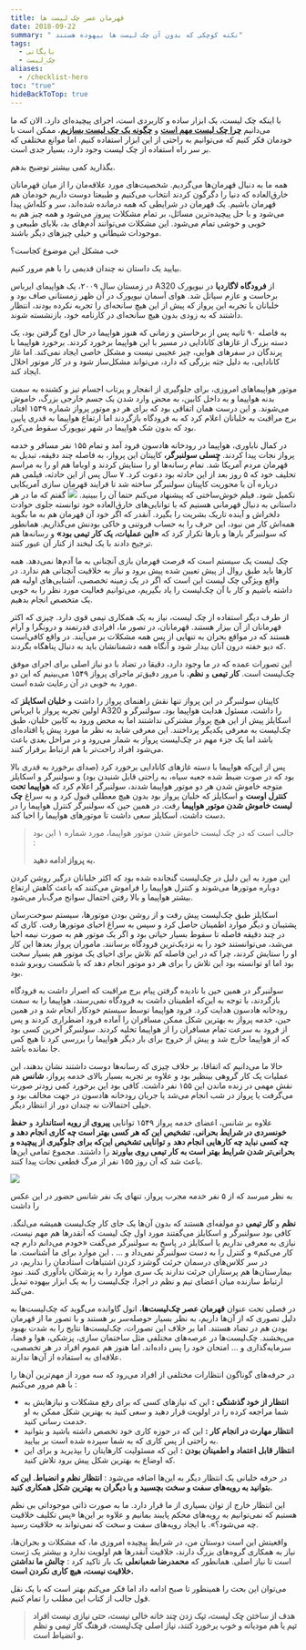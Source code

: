 ```yaml
---
title: قهرمان عصر چک‌ لیست‌ ها
date: 2018-09-22
summary: " نکته کوچکی که بدون آن چک‌ لیست‌ ها بیهوده هستند"
tags:
  - بایگانی
  - چک_لیست
aliases:
  - /checklist-hero
toc: "true"
hideBackToTop: true
---
```

با اینکه چک‌ لیست، یک ابزار ساده و کاربردی است، اجرای پیچیده‌ای دارد. الان که ما می‌دانیم [**چرا چک‌ لیست مهم است**](https://kakavand.me/checklist_manifesto/) و [**چگونه یک چک لیست بسازیم**](https://kakavand.me/checklist/)، ممکن است با خودمان فکر کنیم که می‌توانیم به راحتی از این ابزار استفاده کنیم. اما موانع مختلفی که بر سر راه استفاده از چک لیست وجود دارد، بسیار جدی است.

بگذارید کمی بیشتر توضیح بدهم.

همه ما به دنبال قهرمان‌ها می‌گردیم. شخصیت‌های مورد علاقه‌مان را از میان قهرمانان خارق‌العاده که دنیا را دگرگون کردند انتخاب می‌کنیم و طبیعتا دوست داریم خودمان هم قهرمان باشیم. یک قهرمان در شرایطی که همه درمانده شده‌اند، سر و کله‌اش پیدا می‌شود و با حل پیچیده‌ترین مسائل، بر تمام مشکلات پیروز می‌شود و همه چیز هم به خوبی و خوشی تمام می‌شود. این مشکلات می‌توانند آدم‌های بد، بلایای طبیعی و موجودات شیطانی و خیلی چیزهای دیگر باشند.

خب مشکل این موضوع کجاست؟

بیایید یک داستان نه چندان قدیمی را با هم مرور کنیم.

در زمستان سال ۲۰۰۹، یک هواپیمای ایرباس A320 از **فرودگاه لاگاردیا** در نیویورک برخاست و عازم سیاتل شد. هوای آسمان نیویورک در آن ظهر زمستانی صاف بود و خلبانان با تجربه این پرواز که پیش از این هیچ سانحه‌ای را تجربه نکرده بودند، انتظار داشتند که به زودی بدون هیچ سانحه‌ای در کارنامه خود، بازنشسته شوند.

به فاصله ۹۰ ثانیه پس از برخاستن و زمانی که هنوز هواپیما در حال اوج گرفتن بود، یک دسته بزرگ از غازهای کانادایی در مسیر با این هواپیما برخورد کردند. برخورد هواپیما با پرندگان در سفرهای هوایی، چیز عجیبی نیست و مشکل خاصی ایجاد نمی‌کند. اما غاز کانادایی، به دلیل جثه بزرگی که دارد، می‌تواند مشکل‌ساز شود و در کار موتور اخلال ایجاد کند.

موتور هواپیماهای امروزی، برای جلوگیری از انفجار و پرتاب اجسام تیز و کشنده به سمت بدنه هواپیما و به داخل کابین، به محض وارد شدن یک جسم خارجی بزرگ، خاموش می‌شوند. و این درست همان اتفاقی بود که برای هر دو موتور پرواز شماره ۱۵۴۹ افتاد. برج مراقبت به خلبانان اعلام کرد که به فرودگاه بازگردند اما ارتفاع هواپیما به قدری پایین بود که بدون شک هواپیما در شهر نیویورک سقوط می‌کرد.

در کمال ناباوری، هواپیما در رودخانه هادسون فرود آمد و تمام ۱۵۵ نفر مسافر و خدمه پرواز نجات پیدا کردند. **چِسلی سولنبرگر،** کاپیتان این پرواز، به فاصله چند دقیقه، تبدیل به قهرمان مردم آمریکا شد. تمام رسانه‌ها او را ستایش کردند و اوباما هم او را به مراسم تحلیف خود که ۵ روز بعد از این حادثه بود دعوت کرد. ۷ سال پس از این حادثه، فیلمی هم درباره آن با محوریت کاپیتان سولنبرگر ساخته شد تا فرایند قهرمان سازی آمریکایی تکمیل شود. فیلم خوش‌ساختی که پیشنهاد می‌کنم حتما آن را ببینید.
![](/media/sully-682x1024.jpg)
گفتم که ما در هر داستانی به دنبال قهرمانی هستیم که با توانایی‌های خارق‌العاده خود توانسته جلوی حوادث دلخراش و آینده تاریک بشریت را بگیرد. آنقدر که اگر خود آن قهرمان هم به ما بگوید همه‌اش کار من نبود، این حرف را به حساب فروتنی و خاکی بودنش می‌گذاریم. همانطور که سولنبرگر بارها و بارها تکرار کرد که **«این عملیات، یک کار تیمی بود»** و رسانه‌ها هم ترجیح دادند با یک لبخند از کنار آن عبور کنند.

چک لیست یک سیستم است که فرصت قهرمان بازی آنچنانی به ما آدم‌ها نمی‌دهد. همه کارها باید طبق روال از پیش تعیین شده پیش برود و نیاز به خلاقیت آنچنانی هم ندارد. در واقع ویژگی چک لیست این است که اگر در یک زمینه تخصصی، آشنایی‌های اولیه هم داشته باشیم و کار با آن چک‌لیست را یاد بگیریم، می‌توانیم فعالیت مورد نظر را به خوبی یک متخصص انجام بدهیم.

از طرف دیگر استفاده از چک لیست، نیاز به یک همکاری تیمی قوی دارد. چیزی که اکثر قهرمانان از آن بیزار هستند. قهرمانان، در تصور ما، افرادی قدرتمند و درونگرا و آرام هستند که در مواقع بحران به تنهایی از پس همه مشکلات بر می‌آیند. در واقع کافی‌است که دیو خفته درون آنان بیدار شود و آنگاه همه دشمنانشان باید به دنبال پناهگاه بگردند.

این تصورات عمده که در ما وجود دارد، دقیقا در تضاد با دو نیاز اصلی برای اجرای موفق چک‌لیست است. **کار تیمی** و **نظم.** با مرور دقیق‌تر ماجرای پرواز ۱۵۴۹ می‌بینیم که این دو مورد به خوبی در آن رعایت شده است.

کاپیتان سولنبرگر در این پرواز تنها نقش راهنمای پرواز را داشت و **خلبان اسکایلز** که اولین تجربه پرواز با ایرباس A320 را داشت، مسئول هدایت هواپیما بود. سولنبرگر و اسکایلز پیش از این هیچ پرواز مشترکی نداشتند اما به محض ورود به کابین خلبان، طبق چک‌لیست به معرفی یکدیگر پرداختند. این معرفی شاید به نظر ما مورد پیش پا افتاده‌ای باشد اما یک جزء مهم در چک‌لیست پرواز به شمار می‌رود و در مراحل بعدی باعث می‌شود افراد راحت‌تر با هم ارتباط برقرار کنند.

پس از این‌که هواپیما با دسته غازهای کانادایی برخورد کرد (صدای برخورد به قدری بالا بود که در صوت ضبط شده جعبه سیاه، به راحتی قابل شنیدن بود) و سولنبرگر و اسکایلز متوجه خاموش شدن هر دو موتور هواپیما شدند، سولنبرگر اعلام کرد که **هواپیما تحت کنترل اوست** و اسکایلز که خلبان پرواز بود بدون هیچ معطلی قبول کرد و به سراغ **چک لیست خاموش شدن موتور هواپیما** رفت. در همین حین که سولنبرگر کنترل هواپیما را در دست داشت، اسکایلز سعی داشت تا موتورهای هواپیما را احیا کند.

> جالب است که در چک لیست خاموش شدن موتور هواپیما، مورد شماره ۱ این بود :
> 
> **به پرواز ادامه دهید.**

این مورد به این دلیل در چک‌لیست گنجانده شده بود که اکثر خلبانان درگیر روشن کردن دوباره موتورها می‌شوند و کنترل هواپیما را فراموش می‌کنند که باعث کاهش ارتفاع بیشتر هواپیما و بالا رفتن احتمال سوانح مرگ‌بار می‌شود.

اسکایلز طبق چک‌لیست پیش رفت و از روشن بودن موتورها، سیستم سوخت‌رسان پشتیبان و دیگر موارد اطمینان حاصل کرد و سپس به سراغ احیای موتورها رفت. کاری که در چند دقیقه فاصله تا سقوط بسیار حیاتی بود و اگر یک موتور هم به صورت نیمه احیا می‌شد، می‌توانستند خود را به نزدیک‌ترین فرودگاه برسانند. ماموران پرواز بعدها این کار او را ستایش کردند، چرا که در این فاصله کم تلاش برای احیای یک موتور هم بسیار سخت بود اما او توانسته بود این تلاش را برای هر دو موتور انجام دهد که با شکست روبرو شده بود.

سولنبرگر در همین حین با نادیده گرفتن پیام برج مراقبت که اصرار داشت به فرودگاه بازگردند، با توجه به این‌که اطمینان داشت به فرودگاه نمی‌رسند، هواپیما را به سمت رودخانه هادسون هدایت کرد. فرود هواپیما توسط سیستم خودکار انجام شد و در همین حین، خدمه پرواز به بهترین شکل ممکن مسافران را آماده فرود اضطراری کردند و پس از فرود به سرعت تمام مسافران را از هواپیما تخلیه کردند. سولنبرگر آخرین کسی بود که از هواپیما خارج شد و پیش از خروج برای بار دیگر هواپیما را بررسی کرد تا هیچ کس جا نمانده باشد.

حالا ما می‌دانیم که اتفاقا، بر خلاف چیزی که رسانه‌ها دوست داشتند نشان بدهند، این عملیات یک کار گروهی بینظیر بود و علاوه بر تجربه بسیار بالای خدمه پرواز، **شانس** هم نقش مهمی در زنده ماندن این ۱۵۵ نفر داشت. کافی بود این برخورد کمی زودتر صورت می‌گرفت یا پرواز در شب انجام می‌شد یا جریان رودخانه هادسون در جهت مخالف بود و خیلی احتمالات نه چندان دور از انتظار دیگر.

علاوه بر شانس، اعضای خدمه پرواز ۱۵۴۹ توانایی **پیروی از رویه استاندارد** و‌ **حفظ خونسردی در شرایط بحرانی**، **تشخیص این که هر کسی بهتر است چه کاری انجام دهد و چه کسی نباید چه کارهایی انجام دهد** و **توانایی تشخیص این‌که برای جلوگیری از پیچیده و بحرانی‌تر شدن شرایط بهتر است به کار تیمی روی بیاورند** را داشتند. مجموع تمامی این‌ها باعث شد که آن روز ۱۵۵ نفر از مرگ قطعی نجات پیدا کنند.

![](/media/1549-team-1024x576.jpg)

به نظر میرسد که از ۵ نفر خدمه مجرب پرواز، تنهای یک نفر شانس حضور در این عکس را داشت

**نظم** و **کار تیمی** دو مولفه‌ای هستند که بدون آن‌ها یک جای کار چک‌لیست همیشه می‌لنگد. کافی بود سولنبرگر و اسکایلز می‌گفتند مورد اول چک لیست که آنقدرها هم مهم نیست، نیازی به معرفی نداریم یا اسکایلز در پاسخ به سولنبرگر می‌گفت «خودم می‌دانم دارم چه کار می‌کنم» و کنترل را به دست سولنبرگر نمی‌داد و … . این موارد برای ما آشناست. ما در سر کلاس‌های درسمان جرئت گوشزد کردن اشتباهات استادمان را نداریم، در بیمارستان‌ها هم پرستاران جرئت ندارند یک سری موارد را به پزشکان یادآوری کنند. نبود ارتباط سازنده میان اعضای تیم و نظم در اجرا، چک‌لیست را به یک ابزار بیهوده تبدیل می‌کند.

در فصلی تحت عنوان **قهرمان عصر چک‌لیست‌ها**، اتول گاوانده می‌گوید که چک‌لیست‌ها به دلیل تصوری که از آن‌ها داریم، به نظر بسیار حوصله‌سر بر هستند و با تصور ما از قهرمان بودن هم در تضاد هستند. اما بر خلاف این تصورات، چک‌لیست‌ها نتایج را به شدت بهبود می‌بخشند. چک‌لیست‌ها در عرصه‌های مختلفی مثل ساختمان سازی، پزشکی، هوا و فضا، سرمایه‌گذاری و … امتحان خود را پس داده‌اند. اما هنوز هم عموم افراد در هر تخصصی،‌ علاقه‌ای به استفاده از آن‌ها ندارند.

در حرفه‌های گوناگون انتظارات مختلفی از افراد می‌رود که سه مورد از مهم‌ترین آن‌ها را با هم مرور می‌کنیم :

- **انتظار از خود گذشتگی :** این که نیازهای کسی که برای رفع مشکلات و نیازهایش به شما مراجعه کرده را در اولویت قرار دهید و سعی کنید به بهترین شکل ممکن به او خدمت رسانی کنید.
- **انتظار مهارت در انجام کار :** این که در حوزه کاری خود تخصص داشته باشید و بتوانید به راحتی از پس کاری که به شما سپرده شده است بر بیایید.
- **انتظار قابل اعتماد و اطمینان بودن :** این که مسئولیت کارهایتان را بپذیرید و برای این که اوضاع به بهترین شکل پیش برود تلاش کنید.

در حرفه خلبانی یک انتظار دیگر به این‌ها اضافه می‌شود : **انتظار نظم و انضباط. این که بتوانید به رویه‌های سفت و سخت بچسبید و با دیگران به بهترین شکل همکاری کنید.**

این انتظار خارج از توان بسیاری از ما قرار دارد. ما به صورت ذاتی موجوداتی بی نظم هستیم که نمی‌توانیم به رویه‌های محکم پایبند بمانیم و علاوه بر این‌ها «پس تکلیف خلاقیت چه می‌شود؟». با ایجاد رویه‌های سفت و سخت که نمی‌تواند به خلاقیت رسید.

واقعیتش این است دوستان من، در شرایط پیچیده امروزی ما، که مشکلات و بحران‌ها، نیاز به همکاری گروه‌های بزرگ دارند، خلاقیت آنقدرها هم اولویت ندارد و بیشتر یک ژست است تا نیاز اصلی. همانطور که **محمدرضا شعبانعلی** یک بار تاکید کرد : **چالش ما نداشتن خلاقیت نیست، هیچ کاری نکردن است.**

می‌توان این بحث را همینطور تا صبح ادامه داد اما فکر می‌کنم بهتر است که با یک نقل قول جالب از کتاب این مطلب را تمام کنیم.

> **هدف از ساختن چک لیست، تیک زدن چند خانه خالی نیست، حتی نیازی نیست افراد تیم با هم مودبانه و خوب برخورد کنند، نیاز اصلی چک‌لیست، فرهنگ کار تیمی و نظم و انضباط است.**